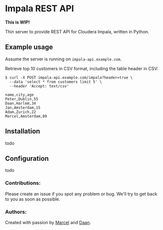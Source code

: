 #  Impala REST API

**This is WIP!**

Thin server to provide REST API for Cloudera Impala, written in Python.

## Example usage

Assume the server is running on `impala-api.example.com`.

Retrieve top 10 customers in CSV format, including the table header in CSV:

```
$ curl -X POST impala-api.example.com/impala?header=true \
  --data 'select * from customers limit 5' \
  --header 'Accept: text/csv'

name,city,age  
Peter,Dublin,55
Daan,Harlem,34
Jan,Amsterdam,15
Adam,Zurich,22
Marcel,Amsterdam,89
```

## Installation

todo

## Configuration

todo

### Contributions:

Please create an issue if you spot any problem or bug.
We'll try to get back to you as soon as possible.

### Authors:

Created with passion by [Marcel](https://github.com/mkrcah)
and [Daan](https://github.com/DandyDev).
